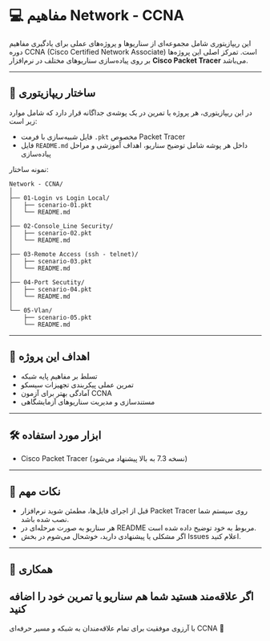 # 💻 مفاهیم Network - CCNA

این ریپازیتوری شامل مجموعه‌ای از سناریوها و پروژه‌های عملی برای یادگیری مفاهیم دوره CCNA (Cisco Certified Network Associate) است. تمرکز اصلی این پروژه‌ها بر روی پیاده‌سازی سناریوهای مختلف در نرم‌افزار **Cisco Packet Tracer** می‌باشد.

---

## 📁 ساختار ریپازیتوری

در این ریپازیتوری، هر پروژه یا تمرین در یک پوشه‌ی جداگانه قرار دارد که شامل موارد زیر است:

- فایل شبیه‌سازی با فرمت `.pkt` مخصوص Packet Tracer
- فایل `README.md` داخل هر پوشه شامل توضیح سناریو، اهداف آموزشی و مراحل پیاده‌سازی

نمونه ساختار:
```
Network - CCNA/
│
├── 01-Login vs Login Local/
│   ├── scenario-01.pkt
│   └── README.md
│
├── 02-Console_Line Security/
│   ├── scenario-02.pkt
│   └── README.md
│
├── 03-Remote Access (ssh - telnet)/
│   ├── scenario-03.pkt
│   └── README.md
│
├── 04-Port Secutity/
│   ├── scenario-04.pkt
│   └── README.md
│
└── 05-Vlan/
    ├── scenario-05.pkt
    └── README.md
```

---

## 🎯 اهداف این پروژه

- تسلط بر مفاهیم پایه شبکه
- تمرین عملی پیکربندی تجهیزات سیسکو
- آمادگی بهتر برای آزمون CCNA
- مستندسازی و مدیریت سناریوهای آزمایشگاهی

---

## 🛠 ابزار مورد استفاده

- Cisco Packet Tracer (نسخه 7.3 به بالا پیشنهاد می‌شود)

---

## 📌 نکات مهم

- قبل از اجرای فایل‌ها، مطمئن شوید نرم‌افزار Packet Tracer روی سیستم شما نصب شده باشد.
- هر سناریو به صورت مرحله‌ای در README مربوط به خود توضیح داده شده است.
- اگر مشکلی یا پیشنهادی دارید، خوشحال می‌شوم در بخش Issues اعلام کنید.

---

## 🧠 همکاری

اگر علاقه‌مند هستید شما هم سناریو یا تمرین خود را اضافه کنید
---

با آرزوی موفقیت برای تمام علاقه‌مندان به شبکه و مسیر حرفه‌ای CCNA 🚀
